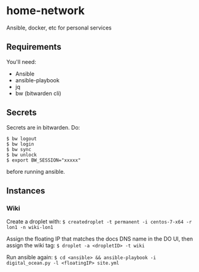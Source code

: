 # home-network

Ansible, docker, etc for personal services

## Requirements

You'll need:
* Ansible
* ansible-playbook
* jq
* bw (bitwarden cli)

## Secrets

Secrets are in bitwarden. Do:
```
$ bw logout
$ bw login
$ bw sync
$ bw unlock
$ export BW_SESSION="xxxxx"
```
before running ansible.

## Instances

### Wiki

Create a droplet with:
`$ createdroplet -t permanent -i centos-7-x64 -r lon1 -n wiki-lon1`

Assign the floating IP that matches the docs DNS name in the DO UI, then assign the wiki tag:
`$ droplet -a <dropletID> -t wiki`

Run ansible again:
`$ cd <ansible> && ansible-playbook -i digital_ocean.py -l <floatingIP> site.yml`
